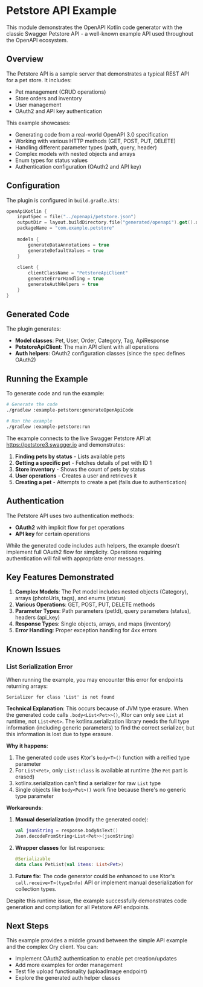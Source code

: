 # Petstore API Example

This module demonstrates the OpenAPI Kotlin code generator with the classic Swagger Petstore API - a well-known example API used throughout the OpenAPI ecosystem.

## Overview

The Petstore API is a sample server that demonstrates a typical REST API for a pet store. It includes:
- Pet management (CRUD operations)
- Store orders and inventory
- User management
- OAuth2 and API key authentication

This example showcases:
- Generating code from a real-world OpenAPI 3.0 specification
- Working with various HTTP methods (GET, POST, PUT, DELETE)
- Handling different parameter types (path, query, header)
- Complex models with nested objects and arrays
- Enum types for status values
- Authentication configuration (OAuth2 and API key)

## Configuration

The plugin is configured in `build.gradle.kts`:

```kotlin
openApiKotlin {
    inputSpec = file("../openapi/petstore.json")
    outputDir = layout.buildDirectory.file("generated/openapi").get().asFile
    packageName = "com.example.petstore"
    
    models {
        generateDataAnnotations = true
        generateDefaultValues = true
    }
    
    client {
        clientClassName = "PetstoreApiClient"
        generateErrorHandling = true
        generateAuthHelpers = true
    }
}
```

## Generated Code

The plugin generates:
- **Model classes**: Pet, User, Order, Category, Tag, ApiResponse
- **PetstoreApiClient**: The main API client with all operations
- **Auth helpers**: OAuth2 configuration classes (since the spec defines OAuth2)

## Running the Example

To generate code and run the example:

```bash
# Generate the code
./gradlew :example-petstore:generateOpenApiCode

# Run the example
./gradlew :example-petstore:run
```

The example connects to the live Swagger Petstore API at https://petstore3.swagger.io and demonstrates:

1. **Finding pets by status** - Lists available pets
2. **Getting a specific pet** - Fetches details of pet with ID 1
3. **Store inventory** - Shows the count of pets by status
4. **User operations** - Creates a user and retrieves it
5. **Creating a pet** - Attempts to create a pet (fails due to authentication)

## Authentication

The Petstore API uses two authentication methods:
- **OAuth2** with implicit flow for pet operations
- **API key** for certain operations

While the generated code includes auth helpers, the example doesn't implement full OAuth2 flow for simplicity. Operations requiring authentication will fail with appropriate error messages.

## Key Features Demonstrated

1. **Complex Models**: The Pet model includes nested objects (Category), arrays (photoUrls, tags), and enums (status)
2. **Various Operations**: GET, POST, PUT, DELETE methods
3. **Parameter Types**: Path parameters (petId), query parameters (status), headers (api_key)
4. **Response Types**: Single objects, arrays, and maps (inventory)
5. **Error Handling**: Proper exception handling for 4xx errors

## Known Issues

### List Serialization Error

When running the example, you may encounter this error for endpoints returning arrays:
```
Serializer for class 'List' is not found
```

**Technical Explanation**: This occurs because of JVM type erasure. When the generated code calls `.body<List<Pet>>()`, Ktor can only see `List` at runtime, not `List<Pet>`. The kotlinx.serialization library needs the full type information (including generic parameters) to find the correct serializer, but this information is lost due to type erasure.

**Why it happens**:
1. The generated code uses Ktor's `body<T>()` function with a reified type parameter
2. For `List<Pet>`, only `List::class` is available at runtime (the `Pet` part is erased)
3. kotlinx.serialization can't find a serializer for raw `List` type
4. Single objects like `body<Pet>()` work fine because there's no generic type parameter

**Workarounds**:
1. **Manual deserialization** (modify the generated code):
   ```kotlin
   val jsonString = response.bodyAsText()
   Json.decodeFromString<List<Pet>>(jsonString)
   ```

2. **Wrapper classes** for list responses:
   ```kotlin
   @Serializable
   data class PetList(val items: List<Pet>)
   ```

3. **Future fix**: The code generator could be enhanced to use Ktor's `call.receive<T>(typeInfo)` API or implement manual deserialization for collection types.

Despite this runtime issue, the example successfully demonstrates code generation and compilation for all Petstore API endpoints.

## Next Steps

This example provides a middle ground between the simple API example and the complex Ory client. You can:
- Implement OAuth2 authentication to enable pet creation/updates
- Add more examples for order management
- Test file upload functionality (uploadImage endpoint)
- Explore the generated auth helper classes
